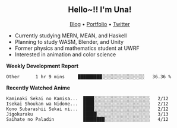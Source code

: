 <h2 align="center">
  Hello~!! I'm Una!
</h2>

<p align="center">
  <a href="https://anarchy.website/">Blog</a> &bull;
  <a href="https://una-ada.github.io/">Portfolio</a> &bull;
  <a href="https://twitter.com/xn__z7x">Twitter</a>
</p>

- Currently studying MERN, MEAN, and Haskell
- Planning to study WASM, Blender, and Unity
- Former physics and mathematics student at UWRF
- Interested in animation and color science

**Weekly Development Report**

<!--START_SECTION:waka-->

```text
Other      1 hr 9 mins     █████████░░░░░░░░░░░░░░░░   36.36 %
```

<!--END_SECTION:waka-->

**Recently Watched Anime**

<!-- RECENT-ANIME:START -->

    Kaminaki Sekai no Kamisa...  ████░░░░░░░░░░░░░░░░░░░░░   2/12
    Isekai Shoukan wa Nidome...  ████░░░░░░░░░░░░░░░░░░░░░   2/12
    Kono Subarashii Sekai ni...  ████░░░░░░░░░░░░░░░░░░░░░   2/12
    Jigokuraku                   █████░░░░░░░░░░░░░░░░░░░░   3/13
    Saihate no Paladin           ████████░░░░░░░░░░░░░░░░░   4/12
<!-- RECENT-ANIME:END -->
